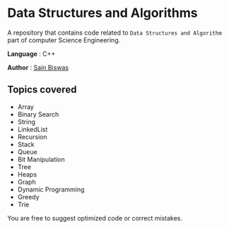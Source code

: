 # Data Structures and Algorithms

A repository that contains code related to `Data Structures and Algorithm` part of computer Science Engineering.

**Language** : C++

**Author** : [Sain Biswas](https://github.com/Sain-Biswas)

## Topics covered

- Array
- Binary Search
- String
- LinkedList
- Recursion
- Stack
- Queue
- Bit Manipulation
- Tree
- Heaps
- Graph
- Dynamic Programming
- Greedy
- Trie

You are free to suggest optimized code or correct mistakes.